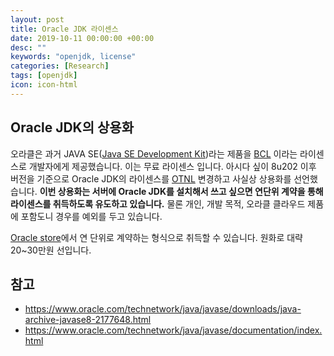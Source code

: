 ```yaml
---
layout: post
title: Oracle JDK 라이센스
date: 2019-10-11 00:00:00 +00:00
desc: ""
keywords: "openjdk, license"
categories: [Research]
tags: [openjdk]
icon: icon-html
---
```


## Oracle JDK의 상용화

오라클은 과거 JAVA SE([Java SE Development Kit](https://www.oracle.com/technetwork/java/javase/terms/products/index.html))라는 제품을 [BCL](https://www.oracle.com/downloads/licenses/binary-code-license.html) 이라는 라이센스로 개발자에게 제공했습니다.
이는 무료 라이센스 입니다. 아시다 싶이 8u202 이후 버전을 기준으로 Oracle JDK의 라이센스를 [OTNL](https://www.oracle.com/downloads/licenses/javase-license1.html) 변경하고 사실상 상용화를 선언했습니다. 
**이번 상용화는 서버에 Oracle JDK를 설치해서 쓰고 싶으면 연단위 계약을 통해 라이센스를 취득하도록 유도하고 있습니다.** 물론 개인, 개발 목적, 오라클 클라우드 제품에 포함도니 경우를 예외를 두고 있습니다.

[Oracle store](https://shop.oracle.com/apex/f?p=DSTORE:2:::NO:RIR,RP,2:PROD_HIER_ID:123775488249871532594385)에서 연 단위로 계약하는 형식으로 취득할 수 있습니다.
원화로 대략 20~30만원 선입니다.

## 참고

- https://www.oracle.com/technetwork/java/javase/downloads/java-archive-javase8-2177648.html
- https://www.oracle.com/technetwork/java/javase/documentation/index.html
